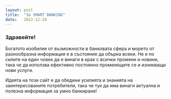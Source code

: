 ```yaml
---
layout: post
title:  "За SMART BANKING"
date:   2022-12-28
---
```

### Здравейте!

<p class="intro"><span class="dropcap">Б</span>огатото изобилие от възможности в банковата сфера и морето от разнообразна информация е в състояние да обърка всеки. Не е по силите на един човек да е винаги в крак с всички промени и новини, така че да използва ефективно постоянно променящите се и изникващи нови услуги.</p>

<p>Идеята на този сайт е да обедини усилията и знанията на заинтересованите потребители, така че тук да има винаги актуална и полезна информация за умно банкиране!</p>